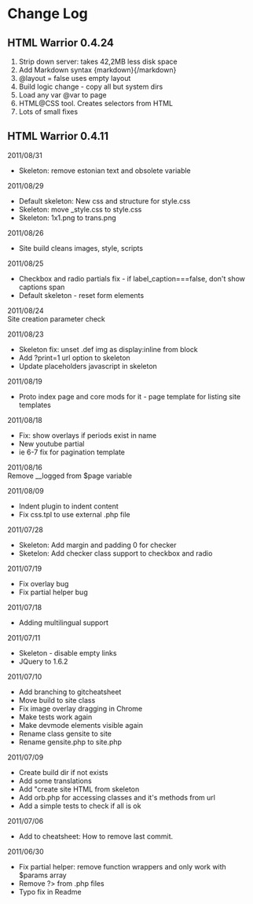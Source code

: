Change Log
==========

HTML Warrior 0.4.24
-------------------

1. Strip down server: takes 42,2MB less disk space
2. Add Markdown syntax {markdown}{/markdown}
3. @layout = false uses empty layout
4. Build logic change - copy all but system dirs
5. Load any var @var to page
6. HTML@CSS tool. Creates selectors from HTML
7. Lots of small fixes


HTML Warrior 0.4.11
-------------------

2011/08/31  
- Skeleton: remove estonian text and obsolete variable  


2011/08/29  
- Default skeleton: New css and structure for style.css  
- Skeleton: move _style.css to style.css  
- Skeleton: 1x1.png to trans.png  


2011/08/26  
- Site build cleans images, style, scripts  


2011/08/25  
- Checkbox and radio partials fix - if label_caption===false, don't show captions span  
- Default skeleton - reset form elements  


2011/08/24  
Site creation parameter check  


2011/08/23  
- Skeleton fix: unset .def img as display:inline from block  
- Add ?print=1 url option to skeleton  
- Update placeholders javascript in skeleton  


2011/08/19  
- Proto index page and core mods for it - page template for listing site templates  


2011/08/18  
- Fix: show overlays if periods exist in name  
- New youtube partial  
- ie 6-7 fix for pagination template  


2011/08/16  
Remove __logged from $page variable  


2011/08/09  
- Indent plugin to indent content  
- Fix css.tpl to use external .php file  


2011/07/28  
- Skeleton: Add margin and padding 0 for checker  
- Sketelon: Add checker class support to checkbox and radio  


2011/07/19  
- Fix overlay bug  
- Fix partial helper bug  


2011/07/18  
- Adding multilingual support  


2011/07/11  
- Skeleton - disable empty links  
- JQuery to 1.6.2  


2011/07/10  
- Add branching to gitcheatsheet  
- Move build to site class  
- Fix image overlay dragging in Chrome  
- Make tests work again  
- Make devmode elements visible again  
- Rename class gensite to site  
- Rename gensite.php to site.php  


2011/07/09  
- Create build dir if not exists  
- Add some translations  
- Add "create site HTML from skeleton  
- Add orb.php for accessing classes and it's methods from url  
- Add a simple tests to check if all is ok  


2011/07/06  
- Add to cheatsheet: How to remove last commit.  


2011/06/30  
- Fix partial helper: remove function wrappers and only work with $params array  
- Remove ?> from .php files  
- Typo fix in Readme  